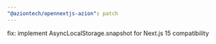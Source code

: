 ```yaml
---
"@aziontech/opennextjs-azion": patch
---
```


fix: implement AsyncLocalStorage.snapshot for Next.js 15 compatibility
